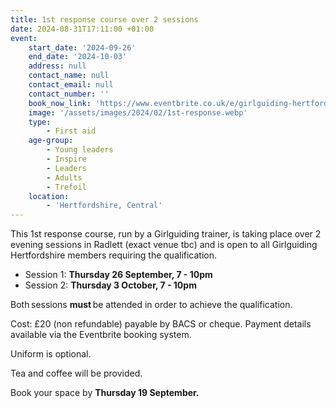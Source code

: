 ```yaml
---
title: 1st response course over 2 sessions
date: 2024-08-31T17:11:00 +01:00
event:
    start_date: '2024-09-26'
    end_date: '2024-10-03'
    address: null
    contact_name: null
    contact_email: null
    contact_number: ''
    book_now_link: 'https://www.eventbrite.co.uk/e/girlguiding-hertfordshire-1st-response-course-2-x-3-hour-sessions-tickets-1002218260797'
    image: '/assets/images/2024/02/1st-response.webp'
    type:
        - First aid
    age-group:
        - Young leaders
        - Inspire
        - Leaders
        - Adults
        - Trefoil
    location:
        - 'Hertfordshire, Central'
---
```

This 1st response course, run by a Girlguiding trainer, is taking place over 2 evening sessions in Radlett (exact venue tbc) and is open to all Girlguiding Hertfordshire members requiring the qualification.

- Session 1: **Thursday 26 September, 7 - 10pm**
- Session 2: **Thursday 3 October,  7 - 10pm**  

Both sessions **must** be attended in order to achieve the qualification.

Cost: £20 (non refundable) payable by BACS or cheque. Payment details available via the Eventbrite booking system.  

Uniform is optional.

Tea and coffee will be provided.

Book your space by **Thursday 19 September.**
